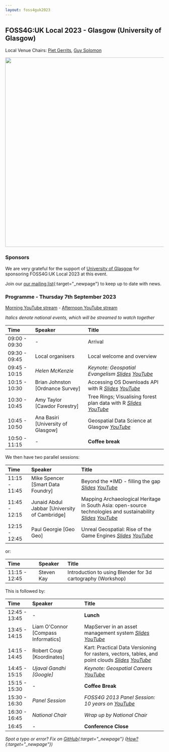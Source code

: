 ```yaml
---
layout: foss4guk2023
---
```


## FOSS4G:UK Local 2023 - Glasgow (University of Glasgow)

Local Venue Chairs: [Piet Gerrits](https://pgerrits.com/), [Guy Solomon](https://guy-sol.github.io/) 

<img src="images/uni-of-glasgow.jpg" width="600" align="middle">

### Sponsors

We are very grateful for the support of [University of Glasgow](https://www.gla.ac.uk/) for sponsoring FOSS4G:UK Local 2023 at this event. 

Join our [our mailing list](https://lists.osgeo.org/mailman/listinfo/uk){:target="_newpage"} to keep up to date with news. 

### Programme - Thursday 7th September 2023

[Morning YouTube stream](https://youtube.com/live/QT4QL6an1gI?feature=share) - [Afternoon YouTube stream](https://youtube.com/live/5ZswzqralGo?feature=share)

_Italics denote national events, which will be streamed to watch together_

Time | Speaker| Title
:-----|:-----|:-----
09:00 - 09:30|-|Arrival
09:30 - 09:45|Local organisers|Local welcome and overview
09:45 - 10:15|_Helen McKenzie_|_Keynote: Geospatial Evangelism_ *[Slides](https://docs.google.com/presentation/d/1gM5Yg-Z4i_zLo9ae1bPUJtxPd6TLC9r74N6x7K19nd4/edit?usp=sharing) [YouTube](https://youtu.be/RNIyMkWobCc)*
10:15 - 10:30|Brian Johnston [Ordnance Survey]|Accessing OS Downloads API with R *[Slides](presentations/Glasgow_Brian_Johnston.pdf) [YouTube](https://youtu.be/QT4QL6an1gI?t=995)*
10:30 - 10:45|Amy Taylor [Cawdor Forestry]|Tree Rings; Visualising forest plan data with R *[Slides](presentations/Glasgow_Amy_Taylor.pdf) [YouTube](https://youtu.be/QT4QL6an1gI?t=1583)*
10:45 - 10:50|Ana Basiri [University of Glasgow]|Geospatial Data Science at Glasgow *[YouTube](https://youtu.be/QT4QL6an1gI?t=2849)*
10:50 - 11:15|-|**Coffee break**


We then have two parallel sessions:

Time | Speaker| Title
:-----|:-----|:-----
11:15 - 11:45|Mike Spencer [Smart Data Foundry]|Beyond the \*IMD - filling the gap *[Slides](presentations/Glasgow_Mike_Spencer.pdf) [YouTube](https://youtu.be/QT4QL6an1gI?t=4949)*
11:45 - 12:15|Junaid Abdul Jabbar [University of Cambridge]|Mapping Archaeological Heritage in South Asia: open-source technologies and sustainability *[Slides](presentations/Glasgow_Junaid_Abdul_Jabbar.pdf) [YouTube](https://youtu.be/QT4QL6an1gI?t=6618)*
12:15 - 12:45|Paul Georgie [Geo Geo]|Unreal Geospatial: Rise of the Game Engines *[Slides](presentations/Glasgow_Paul_Georgie.pdf) [YouTube](https://youtu.be/QT4QL6an1gI?t=8190)*

or:

Time | Speaker| Title
:-----|:-----|:-----
11:15 - 12:45|Steven Kay|Introduction to using Blender for 3d cartography (Workshop)

This is followed by:

Time | Speaker| Title
:-----|:-----|:-----
12:45 - 13:45|-|**Lunch**|
13:45 - 14:15|Liam O'Connor [Compass Informatics]|MapServer in an asset management system *[Slides](https://select-8.github.io/foss4glocal2023-mapserver-in-pms-/) [YouTube](https://youtu.be/5ZswzqralGo?t=390)*|
14:15 - 14:45|Robert Coup [Koordinates]|Kart: Practical Data Versioning for rasters, vectors, tables, and point clouds *[Slides](presentations/Glasgow_Robert_Coup.pdf) [YouTube](https://youtu.be/5ZswzqralGo?t=1805)*|
14:45 - 15:15|_Ujaval Gandhi [Google]_|_Keynote: Geospatial Careers_ *[YouTube](https://youtube.com/live/vE9RQBUWWUE?feature=share)*
15:15 - 15:30|-|**Coffee Break**
15:30 - 16:30|_Panel Session_|_FOSS4G 2013 Panel Session: 10 years on_ *[YouTube](https://youtube.com/live/2UReJqFle_Y?feature=share)*
16:30 - 16:45|_National Chair_|_Wrap up by National Chair_
16:45|-|**Conference Close**


*Spot a typo or error? Fix on [GitHub](https://github.com/osgeouk/website/blob/gh-pages/foss4guklocal2023/glasgow.md){:target="_newpage"} ([How?](https://uk.osgeo.org/editing-on-github){:target="_newpage"})*
